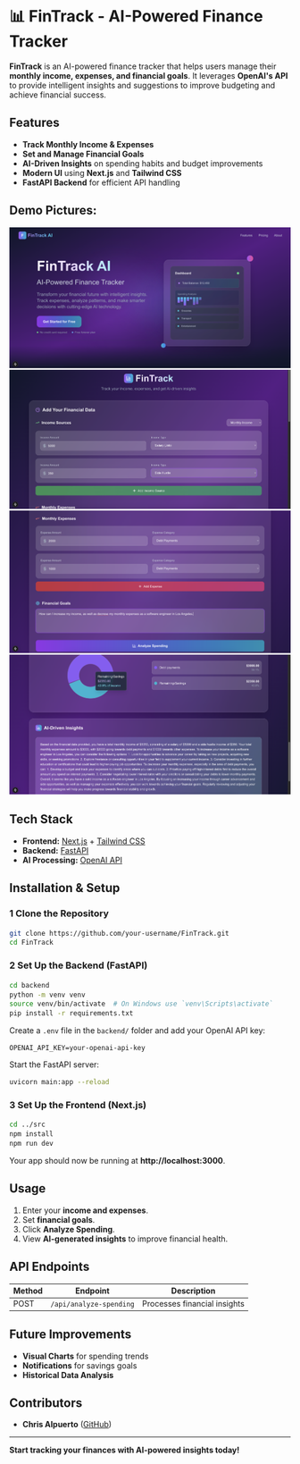 # 📊 FinTrack - AI-Powered Finance Tracker

**FinTrack** is an AI-powered finance tracker that helps users manage their **monthly income, expenses, and financial goals**. It leverages **OpenAI's API** to provide intelligent insights and suggestions to improve budgeting and achieve financial success.

## Features
-  **Track Monthly Income & Expenses**
-  **Set and Manage Financial Goals**
-  **AI-Driven Insights** on spending habits and budget improvements
-  **Modern UI** using **Next.js** and **Tailwind CSS**
-  **FastAPI Backend** for efficient API handling

##  Demo Pictures:
![FinTrack UI](public/FinTrackLanding.png)
![FinTrack UI](public/FinTrackAnalyze1.png)
![FinTrack UI](public/FinTrackAnalyze2.png)
![FinTrack UI](public/FinTrackAnalyze3.png)


##  Tech Stack
- **Frontend:** [Next.js](https://nextjs.org/) + [Tailwind CSS](https://tailwindcss.com/)
- **Backend:** [FastAPI](https://fastapi.tiangolo.com/)
- **AI Processing:** [OpenAI API](https://openai.com/api/)


##  Installation & Setup
### **1️ Clone the Repository**
```bash
git clone https://github.com/your-username/FinTrack.git
cd FinTrack
```

### **2️ Set Up the Backend (FastAPI)**
```bash
cd backend
python -m venv venv
source venv/bin/activate  # On Windows use `venv\Scripts\activate`
pip install -r requirements.txt
```

Create a `.env` file in the `backend/` folder and add your OpenAI API key:
```
OPENAI_API_KEY=your-openai-api-key
```

Start the FastAPI server:
```bash
uvicorn main:app --reload
```

### **3️ Set Up the Frontend (Next.js)**
```bash
cd ../src
npm install
npm run dev
```

Your app should now be running at **http://localhost:3000**.

##  Usage
1. Enter your **income and expenses**.
2. Set **financial goals**.
3. Click **Analyze Spending**.
4. View **AI-generated insights** to improve financial health.

##  API Endpoints
| Method | Endpoint                | Description                     |
|--------|-------------------------|---------------------------------|
| POST   | `/api/analyze-spending` | Processes financial insights    |

##  Future Improvements
-  **Visual Charts** for spending trends
-  **Notifications** for savings goals
-  **Historical Data Analysis**

##  Contributors
- **Chris Alpuerto** ([GitHub](https://github.com/chrisalpuerto))

---
 **Start tracking your finances with AI-powered insights today!**

